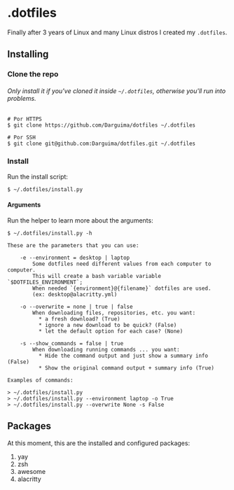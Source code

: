 # .dotfiles

Finally after 3 years of Linux and many Linux distros I created my `.dotfiles`.

## Installing

### Clone the repo

###### Only install it if you've cloned it inside `~/.dotfiles`, otherwise you'll run into problems.

```
# Por HTTPS
$ git clone https://github.com/Darguima/dotfiles ~/.dotfiles

# Por SSH
$ git clone git@github.com:Darguima/dotfiles.git ~/.dotfiles
```

### Install

Run the install script:

```
$ ~/.dotfiles/install.py
```

#### Arguments

Run the helper to learn more about the arguments:

```
$ ~/.dotfiles/install.py -h
```

```
These are the parameters that you can use:

	-e --environment = desktop | laptop
		Some dotfiles need different values from each computer to computer.
		This will create a bash variable variable `$DOTFILES_ENVIRONMENT`;
		When needed `{environment}@{filename}` dotfiles are used.
		(ex: desktop@alacritty.yml)

	-o --overwrite = none | true | false
		When downloading files, repositories, etc. you want:
		  * a fresh download? (True)
		  * ignore a new download to be quick? (False)
		  * let the default option for each case? (None)

	-s --show_commands = false | true
		When downloading running commands ... you want:
		  * Hide the command output and just show a summary info (False)
		  * Show the original command output + summary info (True)

Examples of commands:

> ~/.dotfiles/install.py
> ~/.dotfiles/install.py --environment laptop -o True
> ~/.dotfiles/install.py --overwrite None -s False
```

## Packages

At this moment, this are the installed and configured packages:

1) yay
2) zsh
3) awesome
3) alacritty
